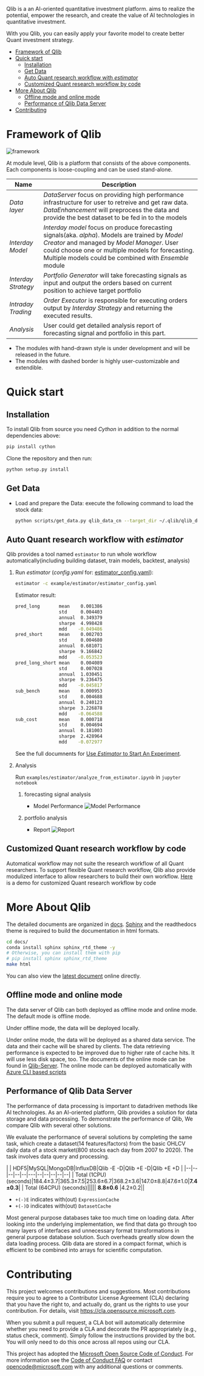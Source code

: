 Qlib is a an AI-oriented quantitative investment platform.  aims to realize the potential, empower the research, and create the value of AI technologies in quantitative investment.

With you Qlib, you can easily apply your favorite model to create better Quant investment strategy.


- [Framework of Qlib](#framework-of-qlib)
- [Quick start](#quick-start)
  - [Installation](#installation)
  - [Get Data](#get-data)
  - [Auto Quant research workflow with _estimator_](#auto-quant-research-workflow-with-estimator)
  - [Customized Quant research workflow by code](#customized-quant-research-workflow-by-code)
- [More About Qlib](#more-about-qlib)
  - [Offline mode and online mode](#offline-mode-and-online-mode)
  - [Performance of Qlib Data Server](#performance-of-qlib-data-server)
- [Contributing](#contributing)



# Framework of Qlib
![framework](docs/_static/img/framework.png)

At module level, Qlib is a platform that consists of the above components. Each components is loose-coupling and can be used stand-alone.

| Name | Description|
|------| -----|
| _Data layer_ | _DataServer_ focus on providing high performance infrastructure  for user to retreive and get raw data. _DataEnhancement_ will preprocess the data and provide the best dataset to be fed in to the models  |
| _Interday Model_ | _Interday model_ focus on produce forecasting signals(aka. _alpha_). Models are trained by _Model Creator_ and managed by _Model Manager_. User could choose one or multiple models for forecasting. Multiple models could be combined with _Ensemble_ module  |
| _Interday Strategy_ | _Portfolio Generator_ will take forecasting signals as input and output the orders based on current position to achieve target portfolio  | 
| _Intraday Trading_ | _Order Executor_ is responsible for executing orders output by _Interday Strategy_ and returning the executed results. |
| _Analysis_ |  User could get detailed analysis report of forecasting signal and portfolio in this part. |

* The modules with hand-drawn style is under development and will be  released in the future.
* The modules with dashed border is highly user-customizable and extendible.


# Quick start

## Installation

To install Qlib from source you need _Cython_ in addition to the normal dependencies above:

```bash
pip install cython
```

Clone the repository and then run:
```bash
python setup.py install
```


## Get Data
- Load and prepare the Data: execute the following command to load the stock data:
  ```bash
  python scripts/get_data.py qlib_data_cn --target_dir ~/.qlib/qlib_data/cn_data
  ```
<!-- 
- Run the initialization code and get stock data:

  ```python
  import qlib
  from qlib.data import D
  from qlib.config import REG_CN

  # Initialization
  mount_path = "~/.qlib/qlib_data/cn_data"  # target_dir
  qlib.init(mount_path=mount_path, region=REG_CN)

  # Get stock data by Qlib
  # Load trading calendar with the given time range and frequency
  print(D.calendar(start_time='2010-01-01', end_time='2017-12-31', freq='day')[:2])

  # Parse a given market name into a stockpool config
  instruments = D.instruments('csi500')
  print(D.list_instruments(instruments=instruments, start_time='2010-01-01', end_time='2017-12-31', as_list=True)[:6])

  # Load features of certain instruments in given time range
  instruments = ['SH600000']
  fields = ['$close', '$volume', 'Ref($close, 1)', 'Mean($close, 3)', '$high-$low']
  print(D.features(instruments, fields, start_time='2010-01-01', end_time='2017-12-31', freq='day').head())
  ```
 -->

## Auto Quant research workflow with _estimator_
Qlib provides a tool named `estimator` to run whole workflow automatically(including building dataset, train models, backtest, analysis)

1. Run _estimator_ (_config.yaml_ for: [estimator_config.yaml](example/estimator/estimator_config.yaml)):

    ```bash
    estimator -c example/estimator/estimator_config.yaml
    ```
  
    Estimator result:
  
    ```bash
    pred_long       mean    0.001386
                    std     0.004403
                    annual  0.349379
                    sharpe  4.998428
                    mdd    -0.049486
    pred_short      mean    0.002703
                    std     0.004680
                    annual  0.681071
                    sharpe  9.166842
                    mdd    -0.053523
    pred_long_short mean    0.004089
                    std     0.007028
                    annual  1.030451
                    sharpe  9.236475
                    mdd    -0.045817
    sub_bench       mean    0.000953
                    std     0.004688
                    annual  0.240123
                    sharpe  3.226878
                    mdd    -0.064588
    sub_cost        mean    0.000718
                    std     0.004694
                    annual  0.181003
                    sharpe  2.428964
                    mdd    -0.072977
    ```
    See the full documnents for [Use _Estimator_ to Start An Experiment](TODO:URL).

2. Analysis

    Run `examples/estimator/analyze_from_estimator.ipynb` in `jupyter notebook`
    1.  forecasting signal analysis
        - Model Performance
        ![Model Performance](docs/_static/img/model_performance.png)

    2.  portfolio analysis
        - Report
        ![Report](docs/_static/img/report.png)
        <!-- 
        - Score IC
        ![Score IC](docs/_static/img/score_ic.png)
        - Cumulative Return
        ![Cumulative Return](docs/_static/img/cumulative_return.png)
        - Risk Analysis
        ![Risk Analysis](docs/_static/img/risk_analysis.png)
        - Rank Label
        ![Rank Label](docs/_static/img/rank_label.png)
        -->

## Customized Quant research workflow by code
Automatical workflow may not suite the research workflow of all Quant researchers. To support flexible Quant research workflow, Qlib also provide modulized interface to allow researchers to build their own workflow. [Here](TODO_URL) is a demo for customized Quant research workflow by code



# More About Qlib
The detailed documents are organized in [docs](docs).
[Sphinx](http://www.sphinx-doc.org) and the readthedocs theme is required to build the documentation in html formats. 
```bash
cd docs/
conda install sphinx sphinx_rtd_theme -y
# Otherwise, you can install them with pip
# pip install sphinx sphinx_rtd_theme
make html
```
You can also view the [latest document](TODO_URL) online directly.



## Offline mode and online mode
The data server of Qlib can both deployed as offline mode and online mode. The default  mode is offline mode.

Under offline mode, the data will be deployed locally. 

Under online mode, the data will be deployed as a shared data service. The data and their cache will be shared by clients. The data retrieving performance is expected to be improved due to higher rate of cache hits. It will use less disk space, too. The documents of the online mode can be found in [Qlib-Server](TODO_link). The online mode can be deployed automatically with [Azure CLI based scripts](TODO_link)

## Performance of Qlib Data Server
The performance of data processing is important to datadriven methods like AI technologies. As an AI-oriented platform, Qlib provides a solution for data storage and data processing. To demonstrate the performance of Qlib, We
compare Qlib with several other solutions. 

We evaluate the performance of several solutions by completing the same task,
which create a dataset(14 features/factors) from the basic OHLCV daily data of a stock market(800 stocks each day from 2007 to 2020). The task involves data query and processing.

| | HDF5|MySQL|MongoDB|InfluxDB|Qlib -E -D|Qlib +E -D|Qlib +E +D |
|--|--|--|--|--|---|--|--|--|--|--|
| Total (1CPU) (seconds)|184.4±3.7|365.3±7.5|253.6±6.7|368.2±3.6|147.0±8.8|47.6±1.0|**7.4±0.3**|
| Total (64CPU) (seconds)||||| **8.8±0.6** |4.2±0.2||
* `+(-)E` indicates with(out) `ExpressionCache`
* `+(-)D` indicates with(out) `DatasetCache`

Most general purpose databases take too much time on loading data. After looking into the underlying implementation, we find that data go through too many layers of interfaces and unnecessary format transformations in general purpose database solution.
Such overheads greatly slow down the data loading process.
Qlib data are stored in a compact format, which is efficient to be combined into arrays for scientific computation.





# Contributing

This project welcomes contributions and suggestions.  Most contributions require you to agree to a
Contributor License Agreement (CLA) declaring that you have the right to, and actually do, grant us
the rights to use your contribution. For details, visit https://cla.opensource.microsoft.com.

When you submit a pull request, a CLA bot will automatically determine whether you need to provide
a CLA and decorate the PR appropriately (e.g., status check, comment). Simply follow the instructions
provided by the bot. You will only need to do this once across all repos using our CLA.

This project has adopted the [Microsoft Open Source Code of Conduct](https://opensource.microsoft.com/codeofconduct/).
For more information see the [Code of Conduct FAQ](https://opensource.microsoft.com/codeofconduct/faq/) or
contact [opencode@microsoft.com](mailto:opencode@microsoft.com) with any additional questions or comments.
